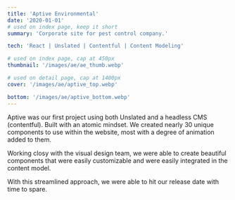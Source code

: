 ```yaml
---
title: 'Aptive Environmental'
date: '2020-01-01'
# used on index page, keep it short
summary: 'Corporate site for pest control company.'

tech: 'React | Unslated | Contentful | Content Modeling'

# used on index page, cap at 450px
thumbnail: '/images/ae/ae_thumb.webp' 

# used on detail page, cap at 1400px
cover: '/images/ae/aptive_top.webp'

bottom: '/images/ae/aptive_bottom.webp'
---
```


Aptive was our first project using both Unslated and a headless CMS (contentful). Built with an atomic mindset. We created nearly 30 unique components to use within the website, most with a degree of animation added to them. 

Working closy with the visual design team, we were able to create beautiful components that were easily customizable and were easily integrated in the content model. 

With this streamlined approach, we were able to hit our release date with time to spare.